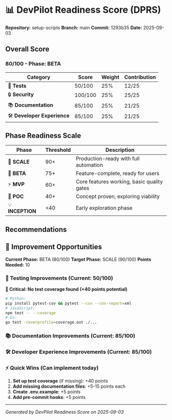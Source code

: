 # 📊 DevPilot Readiness Score (DPRS)

**Repository:** setup-scripts
**Branch:** main
**Commit:** 1293b35
**Date:** 2025-09-03

## Overall Score

### 80/100 - Phase: BETA

| Category | Score | Weight | Contribution |
|----------|-------|---------|-------------|
| 🧪 **Tests** | 50/100 | 25% | 12/25 |
| 🔒 **Security** | 100/100 | 25% | 25/25 |
| 📚 **Documentation** | 85/100 | 25% | 21/25 |
| 🛠️ **Developer Experience** | 85/100 | 25% | 21/25 |

## Phase Readiness Scale

| Phase | Threshold | Description |
|-------|-----------|-------------|
| 🚀 **SCALE** | 90+ | Production-ready with full automation |
| 🧪 **BETA** | 75+ | Feature-complete, ready for users |
| ⚡ **MVP** | 60+ | Core features working, basic quality gates |
| 🔬 **POC** | 40+ | Concept proven, exploring viability |
| 💡 **INCEPTION** | <40 | Early exploration phase |

## Recommendations

## 🎯 Improvement Opportunities

**Current Phase:** BETA (80/100)
**Target Phase:** SCALE (90/100)
**Points Needed:** 10

### 🧪 Testing Improvements (Current: 50/100)

**🔴 Critical: No test coverage found (+40 points potential)**
```bash
# Python:
pip install pytest-cov && pytest --cov --cov-report=xml
# JavaScript:
npm test -- --coverage
# Go:
go test -coverprofile=coverage.out ./...
```

### 📚 Documentation Improvements (Current: 85/100)


### 🛠️ Developer Experience Improvements (Current: 85/100)


### ⚡ Quick Wins (Can implement today)

1. **Set up test coverage** (if missing): +40 points
2. **Add missing documentation files**: +5-15 points each
3. **Create .env.example**: +5 points
4. **Add pre-commit hooks**: +5 points

---
*Generated by DevPilot Readiness Score on 2025-09-03*
